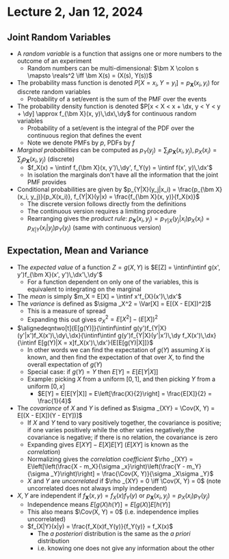 # Lecture 2, Jan 12, 2024

## Joint Random Variables

* A *random variable* is a function that assigns one or more numbers to the outcome of an experiment
	* Random numbers can be multi-dimensional: $\bm X \colon s \mapsto \reals^2 \iff \bm X(s) = (X(s), Y(s))$
* The probability mass function is denoted $P[X = x_i, Y = y_i] = p_{\bm X}(x_i, y_i)$ for discrete random variables
	* Probability of a set/event is the sum of the PMF over the events
* The probability density function is denoted $P[x < X < x + \dx, y < Y < y + \dy] \approx f_{\bm X}(x, y)\,\dx\,\dy$ for continuous random variables
	* Probability of a set/event is the integral of the PDF over the continuous region that defines the event
	* Note we denote PMFs by $p$, PDFs by $f$
* *Marginal probabilities* can be computed as $p_Y(y_j) = \sum _j p_{\bm X}(x_i, y_j), p_X(x_i) = \sum _j p_{\bm X}(x_i, y_j)$ (discrete)
	* $f_X(x) = \intinf f_{\bm X}(x, y')\,\dy', f_Y(y) = \intinf f(x', y)\,\dx'$
	* In isolation the marginals don't have all the information that the joint PMF provides
* Conditional probabilities are given by $p_{Y|X}(y_j|x_i) = \frac{p_{\bm X}(x_i, y_j)}{p_X(x_i)}, f_{Y|X}(y|x) = \frac{f_{\bm X}(x, y)}{f_X(x)}$
	* The discrete version follows directly from the definitions
	* The continuous version requires a limiting procedure
	* Rearranging gives the *product rule*: $p_{\bm X}(x_i, y_j) = p_{Y|X}(y_j|x_i)p_X(x_i) = p_{X|Y}(x_i|y_j)p_Y(y_j)$ (same with continuous version)

## Expectation, Mean and Variance

* The *expected value* of a function $Z = g(X, Y)$ is $E[Z] = \intinf\intinf g(x', y')f_{\bm X}(x', y')\,\dx'\,\dy'$
	* For a function dependent on only one of the variables, this is equivalent to integrating on the marginal
* The *mean* is simply $m_X = E[X] = \intinf x'f_{X}(x')\,\dx'$
* The *variance* is defined as $\sigma _X^2 = \Var[X] = E[(X - E[X])^2]$
	* This is a measure of spread
	* Expanding this out gives $\sigma _X^2 = E[X^2] - (E[X])^2$
* $\alignedeqntwo[t]{E[g(Y)]}{\intinf\intinf g(y')f_{Y|X}(y'|x')f_X(x')\,\dy\,\dx}{\intinf\intinf g(y')f_{Y|X}(y'|x')\,\dy f_X(x')\,\dx}{\intinf E[g(Y)|X = x]f_X(x')\,\dx'}{E[E[g(Y)|X]]}$
	* In other words we can find the expectation of $g(Y)$ assuming $X$ is known, and then find the expectation of that over $X$, to find the overall expectation of $g(Y)$
	* Special case: if $g(Y) = Y$ then $E[Y] = E[E[Y|X]]$
	* Example: picking $X$ from a uniform $[0, 1]$, and then picking $Y$ from a uniform $[0, x]$
		* $E[Y] = E[E[Y|X]] = E\left[\frac{X}{2}\right] = \frac{E[X]}{2} = \frac{1}{4}$
* The *covariance* of $X$ and $Y$ is defined as $\sigma _{XY} = \Cov(X, Y) = E[(X - E[X])(Y - E[Y])]$
	* If $X$ and $Y$ tend to vary positively together, the covariance is positive; if one varies positively while the other varies negatively,the covariance is negative; if there is no relation, the covariance is zero
	* Expanding gives $E[XY] - E[X]E[Y]$ ($E[XY]$ is known as the *correlation*)
	* Normalizing gives the *correlation coefficient* $\rho _{XY} = E\left[\left(\frac{X - m_X}{\sigma _x}\right)\left(\frac{Y - m_Y}{\sigma _Y}\right)\right] = \frac{\Cov(X, Y)}{\sigma _X\sigma _Y}$
	* $X$ and $Y$ are *uncorrelated* if $\rho _{XY} = 0 \iff \Cov(X, Y) = 0$ (note uncorrelated does not always imply independent)
* $X, Y$ are independent if $f_{\bm X}(x, y) = f_X(x)f_Y(y)$ or $p_{\bm X}(x_i, y_j) = p_X(x_i)p_Y(y_j)$
	* Independence means $E[g(X)h(Y)] = E[g(X)]E[h(Y)]$
	* This also means $\Cov(X, Y) = 0$ (i.e. independence implies uncorrelated)
	* $f_{X|Y}(x|y) = \frac{f_X(x)f_Y(y)}{f_Y(y)} = f_X(x)$
		* The *a posteriori* distribution is the same as the *a priori* distribution
		* i.e. knowing one does not give any information about the other

